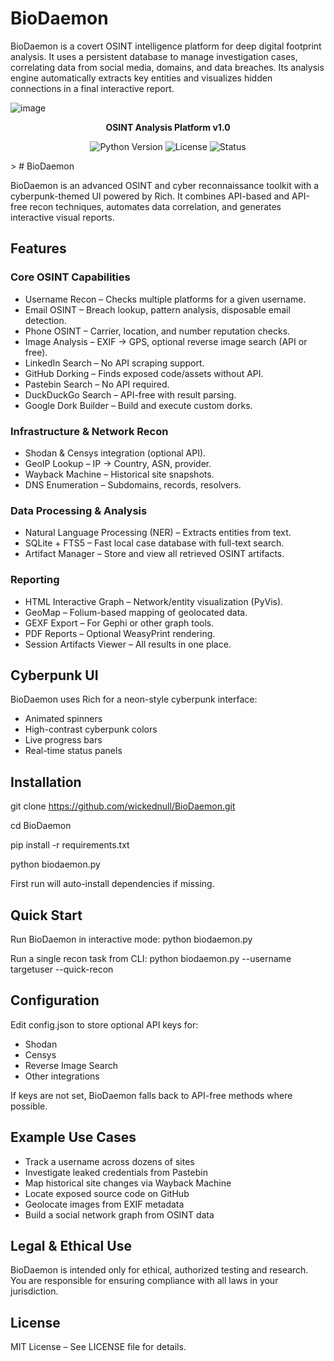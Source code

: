 # BioDaemon
BioDaemon is a covert OSINT intelligence platform for deep digital footprint analysis. It uses a persistent database to manage investigation cases, correlating data from social media, domains, and data breaches. Its analysis engine automatically extracts key entities and visualizes hidden connections in a final interactive report.

![image](https://github.com/user-attachments/assets/24760a36-8fab-4eef-9891-03e645400f10)

</div>
<p align="center">
<strong>OSINT Analysis Platform v1.0</strong>
</p>
<p align="center">
<img alt="Python Version" src="https://img.shields.io/badge/python-3.9%2B-blue.svg">
<img alt="License" src="https://img.shields.io/badge/license-MIT-green.svg">
<img alt="Status" src="https://img.shields.io/badge/status-development-orange.svg">
</p>
> # BioDaemon

BioDaemon is an advanced OSINT and cyber reconnaissance toolkit with a cyberpunk-themed UI powered by Rich. It combines API-based and API-free recon techniques, automates data correlation, and generates interactive visual reports.

## Features

### Core OSINT Capabilities
- Username Recon – Checks multiple platforms for a given username.
- Email OSINT – Breach lookup, pattern analysis, disposable email detection.
- Phone OSINT – Carrier, location, and number reputation checks.
- Image Analysis – EXIF → GPS, optional reverse image search (API or free).
- LinkedIn Search – No API scraping support.
- GitHub Dorking – Finds exposed code/assets without API.
- Pastebin Search – No API required.
- DuckDuckGo Search – API-free with result parsing.
- Google Dork Builder – Build and execute custom dorks.

### Infrastructure & Network Recon
- Shodan & Censys integration (optional API).
- GeoIP Lookup – IP → Country, ASN, provider.
- Wayback Machine – Historical site snapshots.
- DNS Enumeration – Subdomains, records, resolvers.

### Data Processing & Analysis
- Natural Language Processing (NER) – Extracts entities from text.
- SQLite + FTS5 – Fast local case database with full-text search.
- Artifact Manager – Store and view all retrieved OSINT artifacts.

### Reporting
- HTML Interactive Graph – Network/entity visualization (PyVis).
- GeoMap – Folium-based mapping of geolocated data.
- GEXF Export – For Gephi or other graph tools.
- PDF Reports – Optional WeasyPrint rendering.
- Session Artifacts Viewer – All results in one place.

## Cyberpunk UI
BioDaemon uses Rich for a neon-style cyberpunk interface:
- Animated spinners
- High-contrast cyberpunk colors
- Live progress bars
- Real-time status panels

## Installation
git clone https://github.com/wickednull/BioDaemon.git

cd BioDaemon

pip install -r requirements.txt

python biodaemon.py

First run will auto-install dependencies if missing.

## Quick Start
Run BioDaemon in interactive mode:
python biodaemon.py

Run a single recon task from CLI:
python biodaemon.py --username targetuser --quick-recon

## Configuration
Edit config.json to store optional API keys for:
- Shodan
- Censys
- Reverse Image Search
- Other integrations

If keys are not set, BioDaemon falls back to API-free methods where possible.

## Example Use Cases
- Track a username across dozens of sites
- Investigate leaked credentials from Pastebin
- Map historical site changes via Wayback Machine
- Locate exposed source code on GitHub
- Geolocate images from EXIF metadata
- Build a social network graph from OSINT data

## Legal & Ethical Use
BioDaemon is intended only for ethical, authorized testing and research.
You are responsible for ensuring compliance with all laws in your jurisdiction.

## License
MIT License – See LICENSE file for details.
